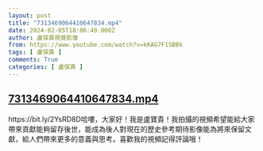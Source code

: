```yaml
---
layout: post
title: "7313469064410647834.mp4"
date: 2024-02-05T18:06:49.000Z
author: 盧保貴視覺影像
from: https://www.youtube.com/watch?v=kKAG7F1SBBk
tags: [ 盧保貴 ]
comments: True
categories: [ 盧保貴 ]
---
```

<!--1707156409000-->
[7313469064410647834.mp4](https://www.youtube.com/watch?v=kKAG7F1SBBk)
------

<div>
https://bit.ly/2YsRD8D哈嘍，大家好！我是盧寶貴！我拍攝的視頻希望能給大家帶來貢獻能夠留存後世，能成為後人對現在的歷史參考期待影像能為將來保留文獻，給人們帶來更多的意義與思考。喜歡我的視頻記得評論哦！
</div>
